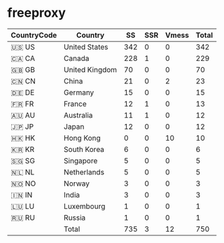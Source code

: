 # freeproxy

|CountryCode|Country|SS|SSR|Vmess|Total|
|  ----  | ----  |  ----  | ----  |  ----  | ----  |
|🇺🇸 US|United States|342|0|0|342|
|🇨🇦 CA|Canada|228|1|0|229|
|🇬🇧 GB|United Kingdom|70|0|0|70|
|🇨🇳 CN|China|21|0|2|23|
|🇩🇪 DE|Germany|15|0|0|15|
|🇫🇷 FR|France|12|1|0|13|
|🇦🇺 AU|Australia|11|1|0|12|
|🇯🇵 JP|Japan|12|0|0|12|
|🇭🇰 HK|Hong Kong|0|0|10|10|
|🇰🇷 KR|South Korea|6|0|0|6|
|🇸🇬 SG|Singapore|5|0|0|5|
|🇳🇱 NL|Netherlands|5|0|0|5|
|🇳🇴 NO|Norway|3|0|0|3|
|🇮🇳 IN|India|3|0|0|3|
|🇱🇺 LU|Luxembourg|1|0|0|1|
|🇷🇺 RU|Russia|1|0|0|1|
||Total|735|3|12|750|
